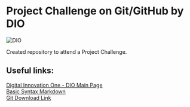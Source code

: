# Project Challenge on Git/GitHub by DIO

![DIO](https://avatars1.githubusercontent.com/u/26231823?s=280&v=4)

Created repository to attend a Project Challenge.

## Useful links:
[Digital Innovation One - DIO Main Page](https://www.dio.me/)<br/>
[Basic Syntax Markdown](https://www.markdownguide.org/basic-syntax/)<br/>
[Git Download Link](https://git-scm.com/downloads/)<br/>

